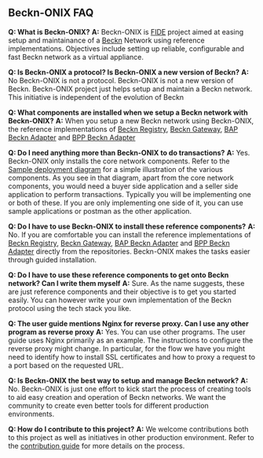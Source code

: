 ## Beckn-ONIX FAQ

**Q: What is Beckn-ONIX?**
**A:** Beckn-ONIX is [FIDE](https://fide.org/) project aimed at easing setup and maintainance of a [Beckn](https://becknprotocol.io/) Network using reference implementations. Objectives include setting up reliable, configurable and fast Beckn network as a virtual appliance.

**Q: Is Beckn-ONIX a protocol? Is Beckn-ONIX a new version of Beckn?**
**A:** No Beckn-ONIX is not a protocol. Beckn-ONIX is not a new version of Beckn. Beckn-ONIX project just helps setup and maintain a Beckn network. This initiative is independent of the evolution of Beckn

**Q: What components are installed when we setup a Beckn network with Beckn-ONIX?**
**A:** When you setup a new Beckn network using Beckn-ONIX, the reference implementations of [Beckn Registry](https://github.com/beckn/beckn-registry-app), [Beckn Gateway](https://github.com/beckn/beckn-gateway-app), [BAP Beckn Adapter](https://github.com/beckn/protocol-server) and [BPP Beckn Adapter](https://github.com/beckn/protocol-server)

**Q: Do I need anything more than Beckn-ONIX to do transactions?**
**A:** Yes. Beckn-ONIX only installs the core network components. Refer to the [Sample deployment diagram](./user_guide.md/#sample-deployment-diagram) for a simple illustration of the various components. As you see in that diagram, apart from the core network components, you would need a buyer side application and a seller side application to perform transactions. Typically you will be implementing one or both of these. If you are only implementing one side of it, you can use sample applications or postman as the other application.

**Q: Do I have to use Beckn-ONIX to install these reference components?**
**A:** No. If you are comfortable you can install the reference implementations of [Beckn Registry](https://github.com/beckn/beckn-registry-app), [Beckn Gateway](https://github.com/beckn/beckn-gateway-app), [BAP Beckn Adapter](https://github.com/beckn/protocol-server) and [BPP Beckn Adapter](https://github.com/beckn/protocol-server) directly from the repositories. Beckn-ONIX makes the tasks easier through guided installation.

**Q: Do I have to use these reference components to get onto Beckn network? Can I write them myself**
**A:** Sure. As the name suggests, these are just reference components and their objective is to get you started easily. You can however write your own implementation of the Beckn protocol using the tech stack you like.

**Q: The user guide mentions Nginx for reverse proxy. Can I use any other program as reverse proxy**
**A:** Yes. You can use other programs. The user guide uses Nginx primarily as an example. The instructions to configure the reverse proxy might change. In particular, for the flow we have you might need to identify how to install SSL certificates and how to proxy a request to a port based on the requested URL.

**Q: Is Beckn-ONIX the best way to setup and manage Beckn network?**
**A:** No. Beckn-ONIX is just one effort to kick start the process of creating tools to aid easy creation and operation of Beckn networks. We want the community to create even better tools for different production environments.

**Q: How do I contribute to this project?**
**A:** We welcome contributions both to this project as well as initiatives in other production environment. Refer to the [contribution guide](./contribution.md) for more details on the process.
